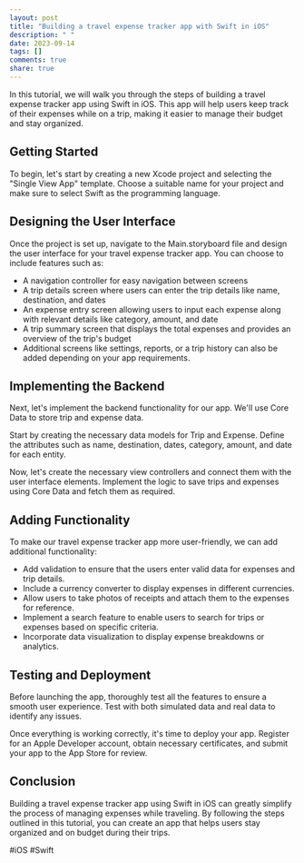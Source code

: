 ```yaml
---
layout: post
title: "Building a travel expense tracker app with Swift in iOS"
description: " "
date: 2023-09-14
tags: []
comments: true
share: true
---
```


In this tutorial, we will walk you through the steps of building a travel expense tracker app using Swift in iOS. This app will help users keep track of their expenses while on a trip, making it easier to manage their budget and stay organized.

## Getting Started

To begin, let's start by creating a new Xcode project and selecting the "Single View App" template. Choose a suitable name for your project and make sure to select Swift as the programming language.

## Designing the User Interface

Once the project is set up, navigate to the Main.storyboard file and design the user interface for your travel expense tracker app. You can choose to include features such as:

* A navigation controller for easy navigation between screens
* A trip details screen where users can enter the trip details like name, destination, and dates
* An expense entry screen allowing users to input each expense along with relevant details like category, amount, and date
* A trip summary screen that displays the total expenses and provides an overview of the trip's budget
* Additional screens like settings, reports, or a trip history can also be added depending on your app requirements.

## Implementing the Backend

Next, let's implement the backend functionality for our app. We'll use Core Data to store trip and expense data. 

Start by creating the necessary data models for Trip and Expense. Define the attributes such as name, destination, dates, category, amount, and date for each entity.

Now, let's create the necessary view controllers and connect them with the user interface elements. Implement the logic to save trips and expenses using Core Data and fetch them as required.

## Adding Functionality

To make our travel expense tracker app more user-friendly, we can add additional functionality:

* Add validation to ensure that the users enter valid data for expenses and trip details.
* Include a currency converter to display expenses in different currencies.
* Allow users to take photos of receipts and attach them to the expenses for reference.
* Implement a search feature to enable users to search for trips or expenses based on specific criteria.
* Incorporate data visualization to display expense breakdowns or analytics.

## Testing and Deployment

Before launching the app, thoroughly test all the features to ensure a smooth user experience. Test with both simulated data and real data to identify any issues.

Once everything is working correctly, it's time to deploy your app. Register for an Apple Developer account, obtain necessary certificates, and submit your app to the App Store for review.

## Conclusion

Building a travel expense tracker app using Swift in iOS can greatly simplify the process of managing expenses while traveling. By following the steps outlined in this tutorial, you can create an app that helps users stay organized and on budget during their trips.

#iOS #Swift